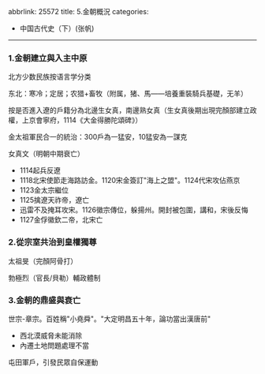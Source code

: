 abbrlink: 25572
title: 5.金朝概況
categories:
  - 中国古代史（下）(张帆)
---
### 1.金朝建立與入主中原

北方少数民族按语言学分类

东北：寒冷；定居；农猎+畜牧（附属，猪、馬——培養重裝騎兵基礎，无羊）

按是否進入遼的戶籍分為北邊生女真，南邊熟女真（生女真後期出現完顏部建立政權，上京會寧府，1114《大金得勝陀頌碑》）

金太祖軍民合一的統治：300戶為一猛安，10猛安為一謀克

女真文（明朝中期衰亡）

- 1114起兵反遼
- 1118北宋使節走海路訪金。1120宋金簽訂"海上之盟"。1124代宋攻佔燕京
- 1123金太宗繼位
- 1125擒遼天祚帝，遼亡
- 迅雷不及掩耳攻宋。1126徽宗傳位，躲揚州。開封被包圍，講和，宋後反悔
- 1127金俘徽欽二帝，北宋亡

### 2.從宗室共治到皇權獨尊

太祖旻（完顏阿骨打）

勃極烈（官長/貝勒）輔政體制

### 3.金朝的鼎盛與衰亡

世宗-章宗。百姓稱"小堯舜"。"大定明昌五十年，論功當出漢唐前"

- 西北漠威脅未能消除
- 內遷土地問題處理不當

屯田軍戶，引發民眾自保運動